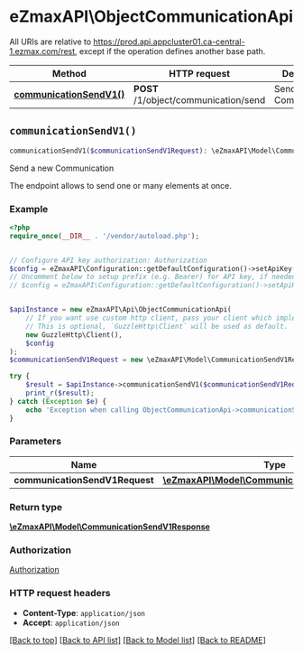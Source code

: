 # eZmaxAPI\ObjectCommunicationApi

All URIs are relative to https://prod.api.appcluster01.ca-central-1.ezmax.com/rest, except if the operation defines another base path.

| Method | HTTP request | Description |
| ------------- | ------------- | ------------- |
| [**communicationSendV1()**](ObjectCommunicationApi.md#communicationSendV1) | **POST** /1/object/communication/send | Send a new Communication |


## `communicationSendV1()`

```php
communicationSendV1($communicationSendV1Request): \eZmaxAPI\Model\CommunicationSendV1Response
```

Send a new Communication

The endpoint allows to send one or many elements at once.

### Example

```php
<?php
require_once(__DIR__ . '/vendor/autoload.php');


// Configure API key authorization: Authorization
$config = eZmaxAPI\Configuration::getDefaultConfiguration()->setApiKey('Authorization', 'YOUR_API_KEY');
// Uncomment below to setup prefix (e.g. Bearer) for API key, if needed
// $config = eZmaxAPI\Configuration::getDefaultConfiguration()->setApiKeyPrefix('Authorization', 'Bearer');


$apiInstance = new eZmaxAPI\Api\ObjectCommunicationApi(
    // If you want use custom http client, pass your client which implements `GuzzleHttp\ClientInterface`.
    // This is optional, `GuzzleHttp\Client` will be used as default.
    new GuzzleHttp\Client(),
    $config
);
$communicationSendV1Request = new \eZmaxAPI\Model\CommunicationSendV1Request(); // \eZmaxAPI\Model\CommunicationSendV1Request

try {
    $result = $apiInstance->communicationSendV1($communicationSendV1Request);
    print_r($result);
} catch (Exception $e) {
    echo 'Exception when calling ObjectCommunicationApi->communicationSendV1: ', $e->getMessage(), PHP_EOL;
}
```

### Parameters

| Name | Type | Description  | Notes |
| ------------- | ------------- | ------------- | ------------- |
| **communicationSendV1Request** | [**\eZmaxAPI\Model\CommunicationSendV1Request**](../Model/CommunicationSendV1Request.md)|  | |

### Return type

[**\eZmaxAPI\Model\CommunicationSendV1Response**](../Model/CommunicationSendV1Response.md)

### Authorization

[Authorization](../../README.md#Authorization)

### HTTP request headers

- **Content-Type**: `application/json`
- **Accept**: `application/json`

[[Back to top]](#) [[Back to API list]](../../README.md#endpoints)
[[Back to Model list]](../../README.md#models)
[[Back to README]](../../README.md)
